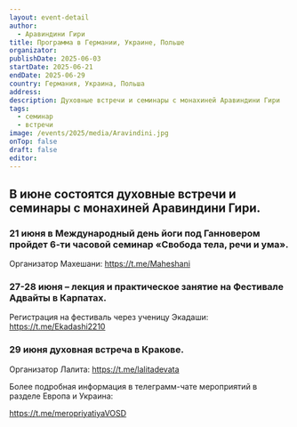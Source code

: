 ```yaml
---
layout: event-detail
author:
  - Аравиндини Гири
title: Программа в Германии, Украине, Польше
organizator: 
publishDate: 2025-06-03
startDate: 2025-06-21
endDate: 2025-06-29
country: Германия, Украина, Польша
address: 
description: Духовные встречи и семинары с монахиней Аравиндини Гири
tags:
  - семинар
  - встречи
image: /events/2025/media/Aravindini.jpg
onTop: false
draft: false
editor:
---
```


## В июне состоятся духовные встречи и семинары с монахиней Аравиндини Гири.
### 21 июня в Международный день йоги под Ганновером  пройдет 6-ти часовой семинар «Свобода тела, речи и ума».
Организатор Махешани: https://t.me/Maheshani

### 27-28 июня – лекция и практическое занятие на Фестивале Адвайты в Карпатах.
Регистрация на фестиваль через ученицу Экадаши: https://t.me/Ekadashi2210

### 29 июня духовная встреча в Кракове.
Организатор Лалита: https://t.me/lalitadevata

Более подробная информация в телеграмм-чате мероприятий в разделе Европа и Украина:

https://t.me/meropriyatiyaVOSD